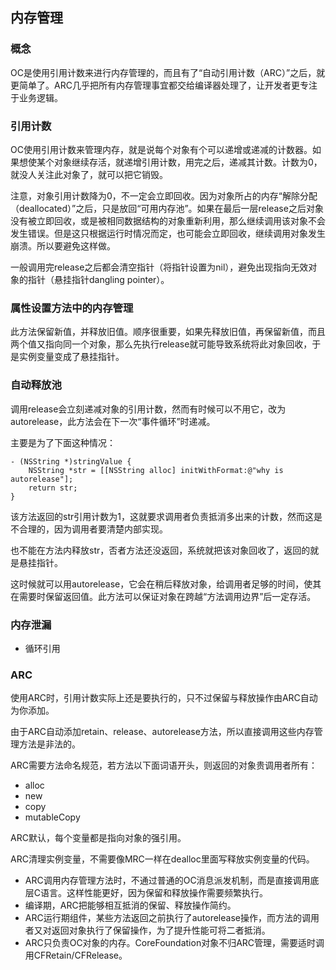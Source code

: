 ## 内存管理

### 概念

OC是使用引用计数来进行内存管理的，而且有了“自动引用计数（ARC）”之后，就更简单了。ARC几乎把所有内存管理事宜都交给编译器处理了，让开发者更专注于业务逻辑。

### 引用计数

OC使用引用计数来管理内存，就是说每个对象有个可以递增或递减的计数器。如果想使某个对象继续存活，就递增引用计数，用完之后，递减其计数。计数为0，就没人关注此对象了，就可以把它销毁。

注意，对象引用计数降为0，不一定会立即回收。因为对象所占的内存“解除分配（deallocated）”之后，只是放回“可用内存池”。如果在最后一层release之后对象没有被立即回收，或是被相同数据结构的对象重新利用，那么继续调用该对象不会发生错误。但是这只根据运行时情况而定，也可能会立即回收，继续调用对象发生崩溃。所以要避免这样做。

一般调用完release之后都会清空指针（将指针设置为nil），避免出现指向无效对象的指针（悬挂指针dangling pointer）。

### 属性设置方法中的内存管理

此方法保留新值，并释放旧值。顺序很重要，如果先释放旧值，再保留新值，而且两个值又指向同一个对象，那么先执行release就可能导致系统将此对象回收，于是实例变量变成了悬挂指针。

### 自动释放池

调用release会立刻递减对象的引用计数，然而有时候可以不用它，改为autorelease，此方法会在下一次“事件循环”时递减。

主要是为了下面这种情况：

```
- (NSString *)stringValue {
    NSString *str = [[NSString alloc] initWithFormat:@"why is autorelease"];
    return str;
}
```

该方法返回的str引用计数为1，这就要求调用者负责抵消多出来的计数，然而这是不合理的，因为调用者要清楚内部实现。

也不能在方法内释放str，否者方法还没返回，系统就把该对象回收了，返回的就是悬挂指针。

这时候就可以用autorelease，它会在稍后释放对象，给调用者足够的时间，使其在需要时保留返回值。此方法可以保证对象在跨越“方法调用边界”后一定存活。

### 内存泄漏

- 循环引用

### ARC


使用ARC时，引用计数实际上还是要执行的，只不过保留与释放操作由ARC自动为你添加。

由于ARC自动添加retain、release、autorelease方法，所以直接调用这些内存管理方法是非法的。

ARC需要方法命名规范，若方法以下面词语开头，则返回的对象贵调用者所有：

- alloc
- new
- copy
- mutableCopy

ARC默认，每个变量都是指向对象的强引用。

ARC清理实例变量，不需要像MRC一样在dealloc里面写释放实例变量的代码。

- ARC调用内存管理方法时，不通过普通的OC消息派发机制，而是直接调用底层C语言。这样性能更好，因为保留和释放操作需要频繁执行。
- 编译期，ARC把能够相互抵消的保留、释放操作简约。
- ARC运行期组件，某些方法返回之前执行了autorelease操作，而方法的调用者又对返回对象执行了保留操作，为了提升性能可将二者抵消。
- ARC只负责OC对象的内存。CoreFoundation对象不归ARC管理，需要适时调用CFRetain/CFRelease。






